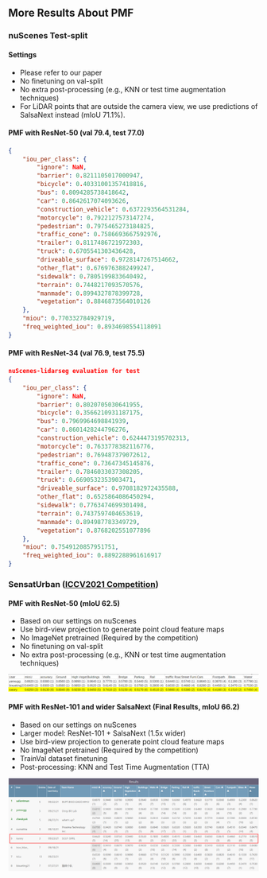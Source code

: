 ## More Results About PMF

### nuScenes Test-split

#### Settings

- Please refer to our paper
- No finetuning on val-split
- No extra post-processing (e.g., KNN or test time augmentation techniques)
- For LiDAR points that are outside the camera view, we use predictions of SalsaNext instead (mIoU 71.1%).

#### PMF with ResNet-50 (val 79.4, test 77.0)

```json
{
    "iou_per_class": {
        "ignore": NaN,
        "barrier": 0.8211105017000947,
        "bicycle": 0.40331001357418816,
        "bus": 0.8094285738418642,
        "car": 0.8642617074093626,
        "construction_vehicle": 0.6372293564531284,
        "motorcycle": 0.7922127573147274,
        "pedestrian": 0.7975465273184825,
        "traffic_cone": 0.7586693667592976,
        "trailer": 0.8117486721972303,
        "truck": 0.6705541303436428,
        "driveable_surface": 0.9728147267514662,
        "other_flat": 0.6769763882499247,
        "sidewalk": 0.7805199833640492,
        "terrain": 0.7448217093570576,
        "manmade": 0.8994327878399728,
        "vegetation": 0.8846873564010126
    },
    "miou": 0.770332784929719,
    "freq_weighted_iou": 0.8934698554118091
}
```

#### PMF with ResNet-34 (val 76.9, test 75.5)

```json
nuScenes-lidarseg evaluation for test
{
    "iou_per_class": {
        "ignore": NaN,
        "barrier": 0.8020705030641955,
        "bicycle": 0.3566210931187175,
        "bus": 0.7969964698841939,
        "car": 0.8601428244796276,
        "construction_vehicle": 0.6244473195702313,
        "motorcycle": 0.7633778382116776,
        "pedestrian": 0.769487379072612,
        "traffic_cone": 0.73647345145876,
        "trailer": 0.7846033037308205,
        "truck": 0.6690532353903471,
        "driveable_surface": 0.9708182972435588,
        "other_flat": 0.6525864086450294,
        "sidewalk": 0.7763474699301498,
        "terrain": 0.7437597404653619,
        "manmade": 0.894987783349729,
        "vegetation": 0.8768202551077896
    },
    "miou": 0.7549120857951751,
    "freq_weighted_iou": 0.8892288961616917
}
```



### SensatUrban ([ICCV2021 Competition](https://competitions.codalab.org/competitions/31519#results))

#### PMF with ResNet-50 (mIoU 62.5)

- Based on our settings on nuScenes
- Use bird-view projection to generate point cloud feature maps
- No ImageNet pretrained (Required by the competition)
- No finetuning on val-split
- No extra post-processing (e.g., KNN or test time augmentation techniques)

![image-20210802095416726](assets/image-20210802095416726.png)

#### PMF with ResNet-101 and wider SalsaNext (Final Results, mIoU 66.2)

- Based on our settings on nuScenes
- Larger model: ResNet-101 + SalsaNext (1.5x wider)
- Use bird-view projection to generate point cloud feature maps
- No ImageNet pretrained (Required by the competition)
- TrainVal dataset finetuning
- Post-processing: KNN and Test Time Augmentation (TTA)

![image-20210924092220686](assets/image-20210924092220686.png)
